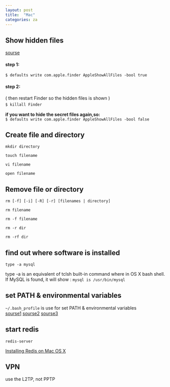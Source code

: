 ```yaml
---
layout: post
title:  "Mac"
categories: za
---
```


## Show hidden files
[sourse](http://osxdaily.com/2009/02/25/show-hidden-files-in-os-x/)
#### step 1:  
`$ defaults write com.apple.finder AppleShowAllFiles -bool true`
 
#### step 2:
( then restart Finder so the hidden files is shown )  
`$ killall Finder`  　    

**if you want to hide the secret files again,so:**  
`$ defaults write com.apple.finder AppleShowAllFiles -bool false` 
 
## Create file and directory
`mkdir directory`

`touch filename`

`vi filename`

`open filename`


## Remove file or directory
`rm [-f] [-i] [-R] [-r] [filenames | directory]`  

`rm filename`

`rm -f filename`

`rm -r dir`

`rm -rf dir`  

## find out where software is installed
`type -a mysql`

type -a is an equivalent of tclsh built-in command where in OS X bash shell. If MySQL is found, it will show :
`mysql is /usr/bin/mysql`

## set PATH & environmental variables
 `~/.bash_profile` is use for set PATH & environmental variables  
[sourse1](http://www.joshstaiger.org/archives/2005/07/bash_profile_vs.html)
 [sourse2](http://tldp.org/LDP/abs/html/sample-bashrc.html)
 [sourse3](http://stackoverflow.com/questions/415403/whats-the-difference-between-bashrc-bash-profile-and-environment)

## start redis
`redis-server`

[Installing Redis on Mac OS X](http://jasdeep.ca/2012/05/installing-redis-on-mac-os-x/)

## VPN

use the L2TP, not PPTP
